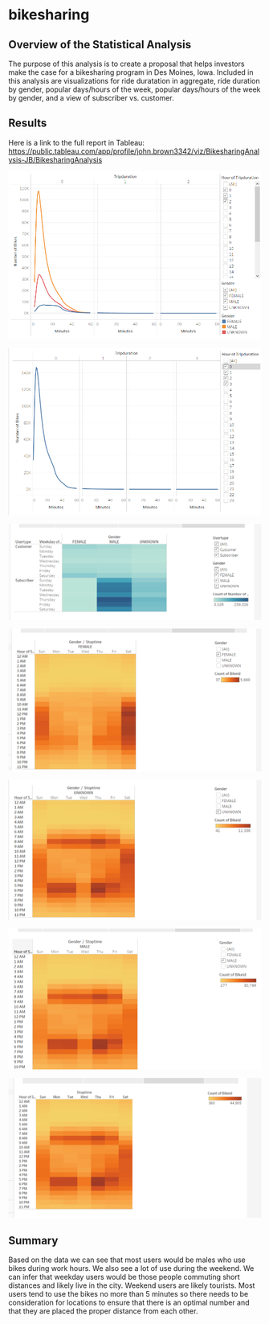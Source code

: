 # bikesharing

## Overview of the Statistical Analysis
The purpose of this analysis is to create a proposal that helps investors make the case for a bikesharing program in Des Moines, Iowa. Included in this analysis are visualizations for ride duratation in aggregate, ride duration by gender, popular days/hours of the week, popular days/hours of the week by gender, and a view of subscriber vs. customer. 

## Results

Here is a link to the full report in Tableau: https://public.tableau.com/app/profile/john.brown3342/viz/BikesharingAnalysis-JB/BikesharingAnalysis

![image](https://github.com/jb-ut/bikesharing/blob/main/Resources/checkout-times-gender.PNG)

![image](https://github.com/jb-ut/bikesharing/blob/main/Resources/checkout-times.PNG)

![image](https://github.com/jb-ut/bikesharing/blob/main/Resources/trips-customer-type.PNG)

![image](https://github.com/jb-ut/bikesharing/blob/main/Resources/trips-hour-female.png)

![image](https://github.com/jb-ut/bikesharing/blob/main/Resources/trips-hour-male-unknown.PNG)

![image](https://github.com/jb-ut/bikesharing/blob/main/Resources/trips-hour-male.PNG)

![image](https://github.com/jb-ut/bikesharing/blob/main/Resources/trips-hour.PNG)

## Summary
Based on the data we can see that most users would be males who use bikes during work hours. We also see a lot of use during the weekend. We can infer that weekday users would be those people commuting short distances and likely live in the city. Weekend users are likely tourists. Most users tend to use the bikes no more than 5 minutes so there needs to be consideration for locations to ensure that there is an optimal number and that they are placed the proper distance from each other.
